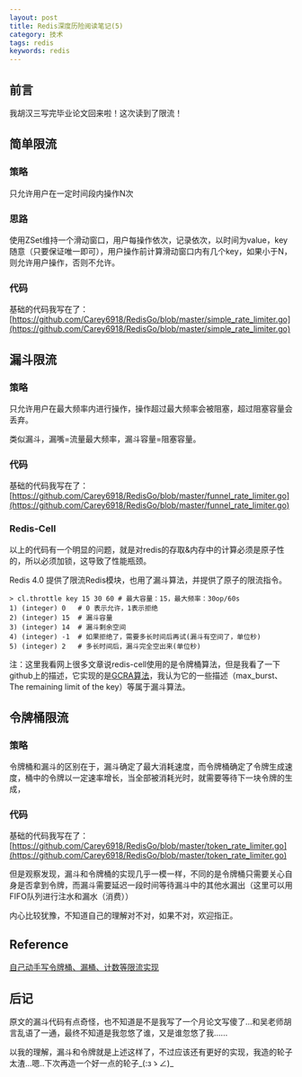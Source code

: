 ```yaml
---
layout: post
title: Redis深度历险阅读笔记(5)
category: 技术
tags: redis
keywords: redis
---
```


## 前言

我胡汉三写完毕业论文回来啦！这次读到了限流！

## 简单限流

### 策略

只允许用户在一定时间段内操作N次

### 思路

使用ZSet维持一个滑动窗口，用户每操作依次，记录依次，以时间为value，key随意（只要保证唯一即可），用户操作前计算滑动窗口内有几个key，如果小于N，则允许用户操作，否则不允许。

### 代码

基础的代码我写在了：[https://github.com/Carey6918/RedisGo/blob/master/simple_rate_limiter.go](https://github.com/Carey6918/RedisGo/blob/master/simple_rate_limiter.go)

## 漏斗限流

### 策略

只允许用户在最大频率内进行操作，操作超过最大频率会被阻塞，超过阻塞容量会丢弃。

类似漏斗，漏嘴=流量最大频率，漏斗容量=阻塞容量。

### 代码

基础的代码我写在了：[https://github.com/Carey6918/RedisGo/blob/master/funnel_rate_limiter.go](https://github.com/Carey6918/RedisGo/blob/master/funnel_rate_limiter.go)

### Redis-Cell

以上的代码有一个明显的问题，就是对redis的存取&内存中的计算必须是原子性的，所以必须加锁，这导致了性能瓶颈。

Redis 4.0 提供了限流Redis模块，也用了漏斗算法，并提供了原子的限流指令。

```
> cl.throttle key 15 30 60 # 最大容量：15，最大频率：30op/60s
1) (integer) 0   # 0 表示允许，1表示拒绝
2) (integer) 15  # 漏斗容量
3) (integer) 14  # 漏斗剩余空间 
4) (integer) -1  # 如果拒绝了，需要多长时间后再试(漏斗有空间了，单位秒)
5) (integer) 2   # 多长时间后，漏斗完全空出来(单位秒)
```

注：这里我看网上很多文章说redis-cell使用的是令牌桶算法，但是我看了一下github上的描述，它实现的是[GCRA算法](https://baike.baidu.com/item/%E9%80%9A%E7%94%A8%E4%BF%A1%E5%85%83%E9%80%9F%E7%8E%87%E7%AE%97%E6%B3%95/20835277)，我认为它的一些描述（max_burst、The remaining limit of the key）等属于漏斗算法。

## 令牌桶限流

### 策略

令牌桶和漏斗的区别在于，漏斗确定了最大消耗速度，而令牌桶确定了令牌生成速度，桶中的令牌以一定速率增长，当全部被消耗光时，就需要等待下一块令牌的生成，

### 代码

基础的代码我写在了：[https://github.com/Carey6918/RedisGo/blob/master/token_rate_limiter.go](https://github.com/Carey6918/RedisGo/blob/master/token_rate_limiter.go)

但是观察发现，漏斗和令牌桶的实现几乎一模一样，不同的是令牌桶只需要关心自身是否拿到令牌，而漏斗需要延迟一段时间等待漏斗中的其他水漏出（这里可以用FIFO队列进行注水和漏水（消费））

内心比较犹豫，不知道自己的理解对不对，如果不对，欢迎指正。

## Reference

[自己动手写令牌桶、漏桶、计数等限流实现](https://cloud.tencent.com/developer/article/1165247)

## 后记

原文的漏斗代码有点奇怪，也不知道是不是我写了一个月论文写傻了...和吴老师胡言乱语了一通，最终不知道是我忽悠了谁，又是谁忽悠了我......

以我的理解，漏斗和令牌就是上述这样了，不过应该还有更好的实现，我造的轮子太渣...嗯..下次再造一个好一点的轮子_(:зゝ∠)_
